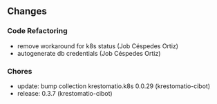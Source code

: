 ## Changes

### Code Refactoring

* remove workaround for k8s status (Job Céspedes Ortiz)
* autogenerate db credentials (Job Céspedes Ortiz)

### Chores

* update: bump collection krestomatio.k8s 0.0.29 (krestomatio-cibot)
* release: 0.3.7 (krestomatio-cibot)

